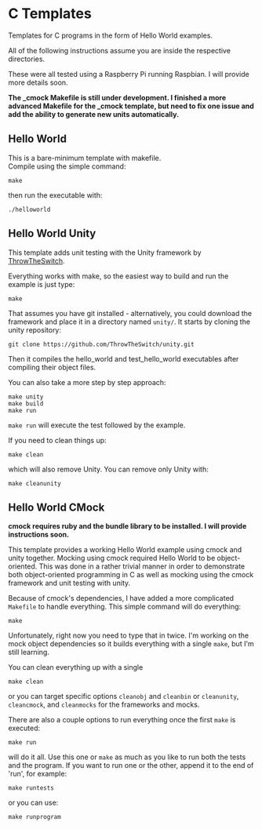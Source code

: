 # C Templates
Templates for C programs in the form of Hello World examples.  

All of the following instructions assume you are inside the respective directories.

These were all tested using a Raspberry Pi running Raspbian. I will provide more details soon.

**The \_cmock Makefile is still under development. I finished a more advanced Makefile for the \_cmock template, but need to fix one issue and add the ability to generate new units automatically.**

## Hello World

This is a bare-minimum template with makefile.  
Compile using the simple command:

```
make
```

then run the executable with:

```
./helloworld
```

## Hello World Unity

This template adds unit testing with the Unity framework by [ThrowTheSwitch].  

Everything works with make, so the easiest way to build and run the example is just type:

```
make
```

That assumes you have git installed - alternatively, you could download the framework and place it in a directory named `unity/`. It starts by cloning the unity repository:

```
git clone https://github.com/ThrowTheSwitch/unity.git
```

Then it compiles the hello_world and test_hello_world executables after compiling their object files.

You can also take a more step by step approach:

```
make unity
make build
make run
```

`make run` will execute the test followed by the example.

If you need to clean things up:

```
make clean
```

which will also remove Unity. You can remove only Unity with:

```
make cleanunity
```


## Hello World CMock

**cmock requires ruby and the bundle library to be installed. I will provide instructions soon.**

This template provides a working Hello World example using cmock and unity together. Mocking using cmock required Hello World to be object-oriented. This was done in a rather trivial manner in order to demonstrate both object-oriented programming in C as well as mocking using the cmock framework and unit testing with unity.  

Because of cmock's dependencies, I have added a more complicated `Makefile` to handle everything. This simple command will do everything:

```
make
```

Unfortunately, right now you need to type that in twice. I'm working on the mock object dependencies so it builds everything with a single `make`, but I'm still learning.  

You can clean everything up with a single

```
make clean
```

or you can target specific options `cleanobj` and `cleanbin` or `cleanunity`, `cleancmock`, and `cleanmocks` for the frameworks and mocks.

There are also a couple options to run everything once the first `make` is executed:

```
make run
```

will do it all. Use this one or `make` as much as you like to run both the tests and the program. If you want to run one or the other, append it to the end of 'run', for example:

```
make runtests
```

or you can use:

```
make runprogram
```
 

[ThrowTheSwitch]: <https://github.com/ThrowTheSwitch>
